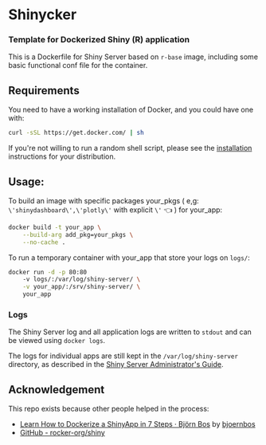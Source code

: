 # Shinycker
### Template for Dockerized Shiny (R\) application

This is a Dockerfile for Shiny Server based on `r-base` image, including some basic functional conf file for the container.

## Requirements

You need to have a working installation of Docker, and you could have one with:
```sh
curl -sSL https://get.docker.com/ | sh
```
If you're not willing to run a random shell script, please see the [installation](https://docs.docker.com/engine/installation/linux/) instructions for your distribution.

## Usage:

To build an image with specific packages your_pkgs ( e,g: `\'shinydashboard\',\'plotly\'` with explicit `\'` :point_left: ) for your_app:
```sh
docker build -t your_app \
    --build-arg add_pkg=your_pkgs \
    --no-cache .
```

To run a temporary container with your_app that store your logs on `logs/`:

```sh
docker run -d -p 80:80 
    -v logs/:/var/log/shiny-server/ \
    -v your_app/:/srv/shiny-server/ \
    your_app 
```


### Logs

The Shiny Server log and all application logs are written to `stdout` and can be viewed using `docker logs`.

The logs for individual apps are still kept in the `/var/log/shiny-server` directory, as described in the [Shiny Server Administrator's Guide]( http://docs.rstudio.com/shiny-server/#application-error-logs). 

## Acknowledgement
This repo exists because other people helped in the process:
- [Learn How to Dockerize a ShinyApp in 7 Steps · Björn Bos](https://www.bjoern-hartmann.de/post/learn-how-to-dockerize-a-shinyapp-in-7-steps/) by [bjoernbos](https://github.com/bjoernbos)
- [GitHub - rocker-org/shiny](https://github.com/rocker-org/shiny)

